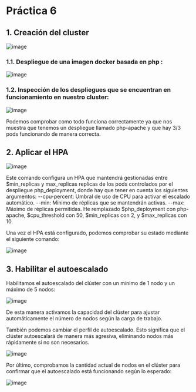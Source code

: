 # Práctica 6

## 1. Creación del cluster

![image](https://github.com/Waterclau/ASR/assets/91564866/d6b107ec-0e68-434f-b0f5-fc82ad33abbb)


### 1.1. Despliegue de una imagen docker basada en php :

![image](https://github.com/Waterclau/ASR/assets/91564866/c5fc9ec0-7c8e-45cc-9068-24ca00b75fa2)

### 1.2. Inspección de los despliegues que se encuentran en funcionamiento en nuestro cluster:

![image](https://github.com/Waterclau/ASR/assets/91564866/30d92df1-4648-46d5-ad9d-f63ad294b790)

Podemos comprobar como todo funciona correctamente ya que nos muestra que tenemos un despliegue llamado php-apache y que hay 3/3 pods funcionando de manera correcta.

## 2. Aplicar el HPA

![image](https://github.com/Waterclau/ASR/assets/91564866/067952cf-6e52-428e-ba29-ecf88d3ad8c6)

Este comando configura un HPA que mantendrá gestionadas entre $min_replicas y max_replicas replicas de los pods controlados por el despliegue php_deployment, donde hay que tener en cuenta los siguientes argumentos: 
--cpu-percent: Umbral de uso de CPU para activar el escalado automático.
--min: Mínimo de réplicas que se mantendrán activas.
--max: Máximo de réplicas permitidas.
He remplazado $php_deployment con php-apache, $cpu_threshold con 50, $min_replicas con 2, y $max_replicas con 10. 

Una vez el HPA está configurado, podemos comprobar su estado mediante el siguiente comando: 

![image](https://github.com/Waterclau/ASR/assets/91564866/acd41651-c613-4e39-bb5a-382494f6a035)

## 3. Habilitar el autoescalado 

Habilitamos el autoescalado del clúster con un mínimo de 1 nodo y un máximo de 5 nodos:

![image](https://github.com/Waterclau/ASR/assets/91564866/62ac751e-534e-429b-9c48-9e57073a00ec)

De esta manera activamos la capacidad del clúster para ajustar automáticamente el número de nodos según la carga de trabajo.

También podemos cambiar el perfil de autoescalado. Esto significa que el clúster autoescalará de manera más agresiva, eliminando nodos más rápidamente si no son necesarios.

![image](https://github.com/Waterclau/ASR/assets/91564866/2f605fda-14e9-4990-8a34-cf20edee4fe0)

Por último, comprobamos la cantidad actual de nodos en el clúster para confirmar que el autoescalado está funcionando según lo esperado: 

![image](https://github.com/Waterclau/ASR/assets/91564866/b2907949-3ad0-4e00-82f0-58ca2e851797)











